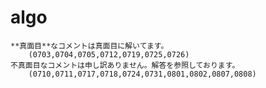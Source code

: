 # algo
	**真面目**なコメントは真面目に解いてます。
		(0703,0704,0705,0712,0719,0725,0726)
	不真面目なコメントは申し訳ありません。解答を参照しております。
		(0710,0711,0717,0718,0724,0731,0801,0802,0807,0808)
